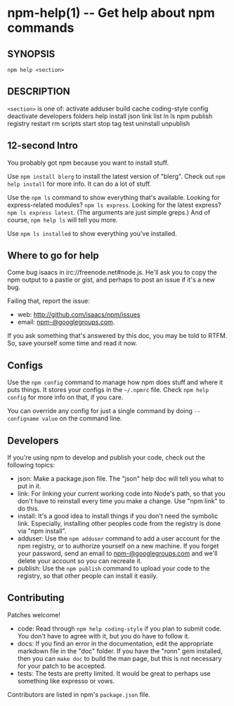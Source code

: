 npm-help(1) -- Get help about npm commands
==========================================

## SYNOPSIS

    npm help <section>

## DESCRIPTION

`<section>` is one of:
activate
adduser
build
cache
coding-style
config
deactivate
developers
folders
help
install
json
link
list
ln
ls
npm
publish
registry
restart
rm
scripts
start
stop
tag
test
uninstall
unpublish

## 12-second Intro

You probably got npm because you want to install stuff.

Use `npm install blerg` to install the latest version of "blerg".  Check out
`npm help install` for more info.  It can do a lot of stuff.

Use the `npm ls` command to show everything that's available.  Looking for
express-related modules?  `npm ls express`.  Looking for the latest express?
`npm ls express latest`.  (The arguments are just simple greps.)  And of course,
`npm help ls` will tell you more.

Use `npm ls installed` to show everything you've installed.

## Where to go for help

Come bug isaacs in irc://freenode.net#node.js.  He'll ask you to copy the npm
output to a pastie or gist, and perhaps to post an issue if it's a new bug.

Failing that, report the issue:

* web:
  <http://github.com/isaacs/npm/issues>
* email:
  <npm-@googlegroups.com>.

If you ask something that's answered by this doc, you may be told to RTFM.
So, save yourself some time and read it now.

## Configs

Use the `npm config` command to manage how npm does stuff and where it puts things.
It stores your configs in the `~/.npmrc` file.  Check `npm help config` for more
info on that, if you care.

You can override any config for just a single command by doing `--configname value`
on the command line.

## Developers

If you're using npm to develop and publish your code, check out the following topics:

* json:
  Make a package.json file.  The "json" help doc will tell you what to put in it.
* link:
  For linking your current working code into Node's path, so that you don't have to
  reinstall every time you make a change.  Use "npm link" to do this.
* install:
  It's a good idea to install things if you don't need the symbolic link.  Especially,
  installing other peoples code from the registry is done via "npm install".
* adduser:
  Use the `npm adduser` command to add a user account for the npm registry, or to
  authorize yourself on a new machine.  If you forget your password, send an email
  to <npm-@googlegroups.com> and we'll delete your account so you can recreate it.
* publish:
  Use the `npm publish` command to upload your code to the registry, so that other
  people can install it easily.

## Contributing

Patches welcome!

* code:
  Read through `npm help coding-style` if you plan to submit code.  You don't have to
  agree with it, but you do have to follow it.
* docs:
  If you find an error in the documentation, edit the appropriate markdown file in the
  "doc" folder.  If you have the "ronn" gem installed, then you can `make doc` to build
  the man page, but this is not necessary for your patch to be accepted.
* tests:
  The tests are pretty limited.  It would be great to perhaps use
  something like expresso or vows.

Contributors are listed in npm's `package.json` file.
